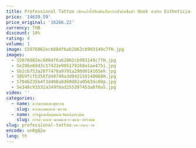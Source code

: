 ```yaml
---
title: Professional Tattoo เตียงเก้าอี้ปรับพับเก็บกระเป๋าผ้าเช็ดตัว Hook สําหรับ Esthetician, สปา/Facial Care นวด MQAM
price: '14639.59'
price_original: '16266.22'
currency: THB
discount: 10%
rating: 4
volume: 1
image: S5076082ec6084f6ab2862cb993149c7fH.jpg
images:
  - S5076082ec6084f6ab2862cb993149c7fH.jpg
  - Se286e60d3c17423e905179160a1ae475i.jpg
  - Sb2cb753a2077478a9791a290d014165eh.jpg
  - S8b9fcfb358fd48749a3d043159140068H.jpg
  - S704b235b4f3d468a8d60d02a0563dc09p.jpg
  - Se348c93531a349f0ad255397453a8f0a5.jpg
video: ''
categories:
  - name: ความงามและสุขภาพ
    slug: ความงามและส-ขภาพ
  - name: การดูแลเส้นผมและจัดแต่งทรงผม
    slug: การด-แลเส-นผมและจ-ดแต-งทรงผม
slug: professional-tattoo-เต-ยงเก-าอ
encode: on0gQ2w
lang: th
---
```

  